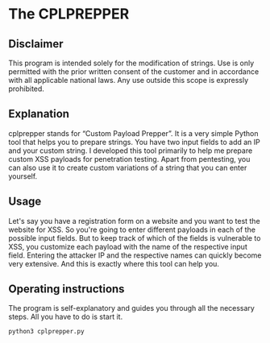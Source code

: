 # The CPLPREPPER
## Disclaimer
This program is intended solely for the modification of strings. Use is only permitted with the prior written consent of the customer and in accordance with all applicable national laws. Any use outside this scope is expressly prohibited.

## Explanation
cplprepper stands for “Custom Payload Prepper”. It is a very simple Python tool that helps you to prepare strings.
You have two input fields to add an IP and your custom string. I developed this tool primarily to help me prepare custom XSS payloads for penetration testing.
Apart from pentesting, you can also use it to create custom variations of a string that you can enter yourself.

## Usage
Let's say you have a registration form on a website and you want to test the website for XSS. So you're going to enter different payloads in each of the possible input fields. But to keep track of which of the fields is vulnerable to XSS, you customize each payload with the name of the respective input field. Entering the attacker IP and the respective names can quickly become very extensive. And this is exactly where this tool can help you.

## Operating instructions
The program is self-explanatory and guides you through all the necessary steps. All you have to do is start it.
~~~bash
python3 cplprepper.py
~~~
